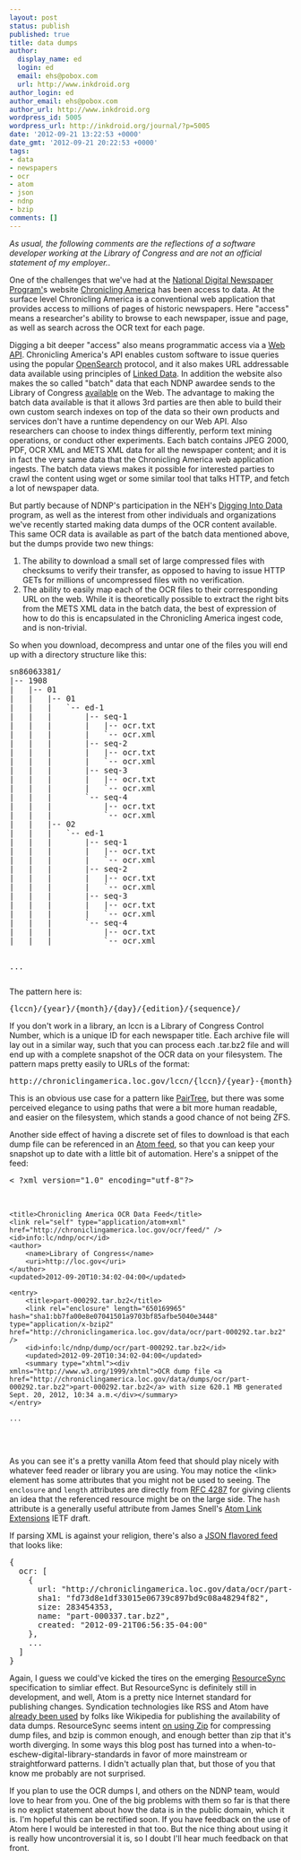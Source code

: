 ```yaml
---
layout: post
status: publish
published: true
title: data dumps
author:
  display_name: ed
  login: ed
  email: ehs@pobox.com
  url: http://www.inkdroid.org
author_login: ed
author_email: ehs@pobox.com
author_url: http://www.inkdroid.org
wordpress_id: 5005
wordpress_url: http://inkdroid.org/journal/?p=5005
date: '2012-09-21 13:22:53 +0000'
date_gmt: '2012-09-21 20:22:53 +0000'
tags:
- data
- newspapers
- ocr
- atom
- json
- ndnp
- bzip
comments: []
---
```

<p><em>As usual, the following comments are the reflections of a software developer working at the Library of Congress and are not an official statement of my employer.</em>.</p>
<p>One of the challenges that we've had at the <a href="http://www.loc.gov/ndnp/">National Digital Newspaper Program'</a>s website <a href="http://chroniclingamerica.loc.gov">Chronicling America</a> has been access to data. At the surface level Chronicling America is a conventional web application that provides access to millions of pages of historic newspapers. Here "access" means a researcher's ability to browse to each newspaper, issue and page, as well as search across the OCR text for each page. </p>
<p>Digging a bit deeper "access" also means programmatic access via a <a href="http://chroniclingamerica.loc.gov/about/api/">Web API</a>. Chronicling America's API enables custom software to issue queries using the popular <a href="http://opensearch.org">OpenSearch</a> protocol, and it also makes URL addressable data available using  principles of <a href="http://chroniclingamerica.loc.gov/about/api/#linked-data">Linked Data</a>. In addition the website also makes the so called "batch" data that each NDNP awardee sends to the Library of Congress <a href="http://chroniclingamerica.loc.gov/data/batches/">available</a> on the Web. The advantage to making the batch data available is that it allows 3rd parties are then able to build their own custom search indexes on top of the data so their own products and services don't have a runtime dependency on our Web API. Also researchers can choose to index things differently, perform text mining operations, or conduct other experiments. Each batch contains JPEG 2000, PDF, OCR XML and METS XML data for all the newspaper content; and it is in fact the very same data that the Chronicling America web application ingests. The batch data views makes it possible for interested parties to crawl the content using wget or some similar tool that talks HTTP, and fetch a lot of newspaper data.</p>
<p>But partly because of NDNP's participation in the NEH's <a href="http://www.diggingintodata.org/">Digging Into Data</a> program, as well as the interest from other individuals and organizations we've recently started making data dumps of the OCR content available. This same OCR data is available as part of the batch data mentioned above, but the dumps provide two new things:</p>
<ol>
<li>The ability to download a small set of large compressed files with checksums to verify their transfer, as opposed to having to issue HTTP GETs for millions of uncompressed files with no verification.</li>
<li>The ability to easily map each of the OCR files to their corresponding URL on the web. While it is theoretically possible to extract the right bits from the METS XML data in the batch data, the best of expression of how to do this is encapsulated in the Chronicling America ingest code, and is non-trivial.</li>
</ol>
<p>So when you download, decompress and untar one of the files you will end up with a directory structure like this:</p>
<pre>
sn86063381/
|-- 1908
|   |-- 01
|   |   |-- 01
|   |   |   `-- ed-1
|   |   |       |-- seq-1
|   |   |       |   |-- ocr.txt
|   |   |       |   `-- ocr.xml
|   |   |       |-- seq-2
|   |   |       |   |-- ocr.txt
|   |   |       |   `-- ocr.xml
|   |   |       |-- seq-3
|   |   |       |   |-- ocr.txt
|   |   |       |   `-- ocr.xml
|   |   |       `-- seq-4
|   |   |           |-- ocr.txt
|   |   |           `-- ocr.xml
|   |   |-- 02
|   |   |   `-- ed-1
|   |   |       |-- seq-1
|   |   |       |   |-- ocr.txt
|   |   |       |   `-- ocr.xml
|   |   |       |-- seq-2
|   |   |       |   |-- ocr.txt
|   |   |       |   `-- ocr.xml
|   |   |       |-- seq-3
|   |   |       |   |-- ocr.txt
|   |   |       |   `-- ocr.xml
|   |   |       `-- seq-4
|   |   |           |-- ocr.txt
|   |   |           `-- ocr.xml

...
</pre>
<p>The pattern here is:</p>
<pre>
{lccn}/{year}/{month}/{day}/{edition}/{sequence}/
</pre>
<p>If you don't work in a library, an lccn is a Library of Congress Control Number, which is a unique ID for each newspaper title. Each archive file will lay out in a similar way, such that you can process each .tar.bz2 file and will end up with a complete snapshot of the OCR data on your filesystem. The pattern maps pretty easily to URLs of the format:</p>
<pre>
http://chroniclingamerica.loc.gov/lccn/{lccn}/{year}-{month}-{day}/{edition}/{sequence}/
</pre>
<p>This is an obvious use case for a pattern like <a href="https://wiki.ucop.edu/display/Curation/PairTree">PairTree</a>, but there was some perceived elegance to using paths that were a bit more human readable, and easier on the filesystem, which stands a good chance of not being ZFS.</p>
<p>Another side effect of having a discrete set of files to download is that each dump file can be referenced in an <a href="http://chroniclingamerica.loc.gov/ocr/feed">Atom feed</a>, so that you can keep your snapshot up to date with a little bit of automation. Here's a snippet of the feed:</p>
<pre lang="xml">
< ?xml version="1.0" encoding="utf-8"?>
<feed xmlns="http://www.w3.org/2005/Atom">

    <title>Chronicling America OCR Data Feed</title>
    <link rel="self" type="application/atom+xml" href="http://chroniclingamerica.loc.gov/ocr/feed/" />
    <id>info:lc/ndnp/ocr</id>
    <author>
        <name>Library of Congress</name>
        <uri>http://loc.gov</uri>
    </author>
    <updated>2012-09-20T10:34:02-04:00</updated>

    <entry>
        <title>part-000292.tar.bz2</title>
        <link rel="enclosure" length="650169965" hash="sha1:bb7fa00e8e07041501a9703bf85afbe5040e3448" type="application/x-bzip2" href="http://chroniclingamerica.loc.gov/data/ocr/part-000292.tar.bz2" />
        <id>info:lc/ndnp/dump/ocr/part-000292.tar.bz2</id>
        <updated>2012-09-20T10:34:02-04:00</updated>
        <summary type="xhtml"><div xmlns="http://www.w3.org/1999/xhtml">OCR dump file <a href="http://chroniclingamerica.loc.gov/data/dumps/ocr/part-000292.tar.bz2">part-000292.tar.bz2</a> with size 620.1 MB generated Sept. 20, 2012, 10:34 a.m.</div></summary>
    </entry>

    ...

</feed>
</pre>
<p>As you can see it's a pretty vanilla Atom feed that should play nicely with whatever feed reader or library you are using. You may notice the &lt;link&gt; element has some attributes that you might not be used to seeing. The <code>enclosure</code> and <code>length</code> attributes are directly from <a href="http://tools.ietf.org/html/rfc4287">RFC 4287</a> for giving clients an idea that the referenced resource might be on the large side. The <code>hash</code> attribute is a generally useful attribute from James Snell's <a href="http://tools.ietf.org/html/draft-snell-atompub-link-extensions">Atom Link Extensions</a> IETF draft.</p>
<p>If parsing XML is against your religion, there's also a <a href="http://chroniclingamerica.loc.gov/ocr.json">JSON flavored feed</a> that looks like:</p>
<pre lang="javascript">
{
  ocr: [
    {
      url: "http://chroniclingamerica.loc.gov/data/ocr/part-000337.tar.bz2",
      sha1: "fd73d8e1df33015e06739c897bd9c08a48294f82",
      size: 283454353,
      name: "part-000337.tar.bz2",
      created: "2012-09-21T06:56:35-04:00"
    },
    ...
  ]
}
</pre>
<p>Again, I guess we could've kicked the tires on the emerging <a href="http://www.openarchives.org/rs/0.1/resourcesync">ResourceSync</a> specification to simliar effect. But ResourceSync is definitely still in development, and well, Atom is a pretty nice Internet standard for publishing changes. Syndication technologies like RSS and Atom have <a href="http://dumps.wikimedia.org/enwiki/latest/">already been used</a> by folks like Wikipedia for publishing the availability of data dumps. ResourceSync seems intent <a href="http://www.openarchives.org/rs/0.1/resourcesync#Dump">on using Zip</a> for compressing dump files, and bzip is common enough, and enough better than zip that it's worth diverging. In some ways this blog post has turned into a when-to-eschew-digital-library-standards in favor of more mainstream or straightforward patterns. I didn't actually plan that, but those of you that know me probably are not surprised.</p>
<p>If you plan to use the OCR dumps I, and others on the NDNP team, would love to hear from you. One of the big problems with them so far is that there is no explict statement about how the data is in the public domain, which it is. I'm hopeful this can be rectified soon. If you have feedback on the use of Atom here I would be interested in that too. But the nice thing about using it is really how uncontroversial it is, so I doubt I'll hear much feedback on that front.</p>
